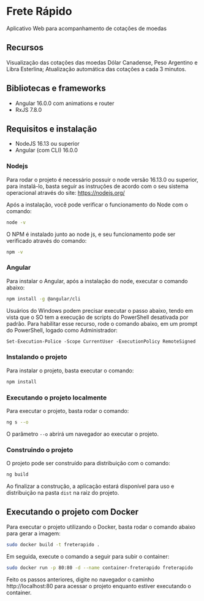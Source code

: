 # Frete Rápido

Aplicativo Web para acompanhamento de cotações de moedas

## Recursos

Visualização das cotações das moedas Dólar Canadense, Peso Argentino e Libra Esterlina;
Atualização automática das cotações a cada 3 minutos.

## Bibliotecas e frameworks

- Angular 16.0.0 com animations e router
- RxJS 7.8.0

## Requisitos e instalação

- NodeJS 16.13 ou superior
- Angular (com CLI) 16.0.0

### Nodejs

Para rodar o projeto é necessário possuir o node versão 16.13.0 ou superior, para instalá-lo, basta seguir as instruções de acordo com o seu sistema operacional através do site: https://nodejs.org/

Após a instalação, você pode verificar o funcionamento do Node com o comando:

```bash
node -v
```

O NPM é instalado junto ao node js, e seu funcionamento pode ser verificado através do comando:

```bash
npm -v
```

### Angular

Para instalar o Angular, após a instalação do node, executar o comando abaixo:

```bash
npm install -g @angular/cli
```

Usuários do Windows podem precisar executar o passo abaixo, tendo em vista que o SO tem a execução de scripts do PowerShell desativada por padrão. Para habilitar esse recurso, rode o comando abaixo, em um prompt do PowerShell, logado como Administrador:

```ps
Set-Execution-Police -Scope CurrentUser -ExecutionPolicy RemoteSigned
```

### Instalando o projeto

Para instalar o projeto, basta executar o comando:

```bash
npm install
```

### Executando o projeto localmente

Para executar o projeto, basta rodar o comando:

```bash
ng s --o
```

O parâmetro `--o` abrirá um navegador ao executar o projeto.

### Construindo o projeto

O projeto pode ser construído para distribuição com o comando:

```bash
ng build
```

Ao finalizar a construção, a aplicação estará disponível para uso e distribuição na pasta `dist` na raiz do projeto.

## Executando o projeto com Docker

Para executar o projeto utilizando o Docker, basta rodar o comando abaixo para gerar a imagem:

```bash
sudo docker build -t freterapido .
```

Em seguida, execute o comando a seguir para subir o container:

```bash
sudo docker run -p 80:80 -d --name container-freterapido freterapido
```

Feito os passos anteriores, digite no navegador o caminho http://localhost:80 para acessar o projeto enquanto estiver executando o container.
